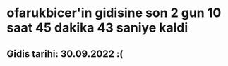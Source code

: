 # ofarukbicer'in gidisine son 2 gun 10 saat 45 dakika 43 saniye kaldi

## Gidis tarihi: 30.09.2022 :(